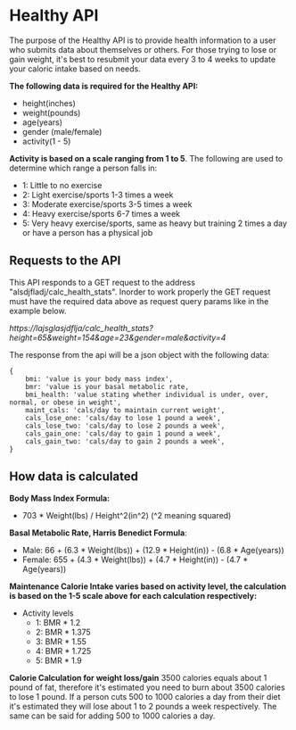# Healthy API

The purpose of the Healthy API is to provide health information to a user who submits data about themselves or others. For those trying to lose or gain weight, it's best to resubmit your data every 3 to 4 weeks to update your caloric intake based on needs. 

**The following data is required for the Healthy API:** 
- height(inches)
- weight(pounds)
- age(years)
- gender (male/female)
- activity(1 - 5)

**Activity is based on a scale ranging from 1 to 5**. The following are used to determine which range a person falls in: 
* 1: Little to no exercise
* 2: Light exercise/sports 1-3 times a week
* 3: Moderate exercise/sports 3-5 times a week
* 4: Heavy exercise/sports 6-7 times a week
* 5: Very heavy exercise/sports, same as heavy but training 2 times a day or have a  person has a physical job


## Requests to the API

This API responds to a GET request to the address "alsdjfladj/calc_health_stats". Inorder to work properly the GET request must have the required data above as request query params like in the example below. 

*https://lajsglasjdflja/calc_health_stats?height=65&weight=154&age=23&gender=male&activity=4*


The response from the api will be a json object with the following data: 
```
{
    bmi: 'value is your body mass index', 
    bmr: 'value is your basal metabolic rate,
    bmi_health: 'value stating whether individual is under, over, normal, or obese in weight', 
    maint_cals: 'cals/day to maintain current weight', 
    cals_lose_one: 'cals/day to lose 1 pound a week', 
    cals_lose_two: 'cals/day to lose 2 pounds a week', 
    cals_gain_one: 'cals/day to gain 1 pound a week', 
    cals_gain_two: 'cals/day to gain 2 pounds a week', 
}
```
## How data is calculated 

**Body Mass Index Formula:** 
* 703 * Weight(lbs) / Height^2(in^2)  (^2 meaning squared)

**Basal Metabolic Rate, Harris Benedict Formula**:
* Male: 66 + (6.3 * Weight(lbs)) + (12.9 * Height(in)) - (6.8 * Age(years))
* Female: 655 + (4.3 * Weight(lbs)) + (4.7 * Height(in)) - (4.7 * Age(years))

**Maintenance Calorie Intake varies based on activity level, the calculation is based on the 1-5 scale above for each calculation respectively:**
* Activity levels
    * 1: BMR * 1.2
    * 2: BMR * 1.375
    * 3: BMR * 1.55
    * 4: BMR * 1.725
    * 5: BMR * 1.9

**Calorie Calculation for weight loss/gain**
    3500 calories equals about 1 pound of fat, therefore it's estimated you need to burn about 3500 calories to lose 1 pound. If a person cuts 500 to 1000 calories a day from their diet it's estimated they will lose about 1 to 2 pounds a week respectively. The same can be said for adding 500 to 1000 calories a day. 


